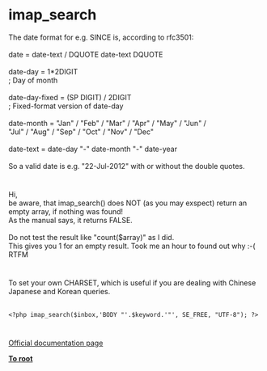 # imap_search



The date format for e.g. SINCE is, according to rfc3501:<br><br>date            = date-text / DQUOTE date-text DQUOTE<br><br>date-day        = 1*2DIGIT<br>                    ; Day of month<br><br>date-day-fixed  = (SP DIGIT) / 2DIGIT<br>                    ; Fixed-format version of date-day<br><br>date-month      = "Jan" / "Feb" / "Mar" / "Apr" / "May" / "Jun" /<br>                  "Jul" / "Aug" / "Sep" / "Oct" / "Nov" / "Dec"<br><br>date-text       = date-day "-" date-month "-" date-year<br><br>So a valid date is e.g. "22-Jul-2012" with or without the double quotes.  

#

Hi, <br>be aware, that imap_search() does NOT (as you may exspect) return an empty array, if nothing was found! <br>As the manual says, it returns FALSE.<br><br>Do not test the result like "count($array)" as I did. <br>This gives you 1 for an empty result. Took me an hour to found out why :-(  RTFM  

#

To set your own CHARSET, which is useful if you are dealing with Chinese Japanese and Korean queries.<br><br>

```
<?php imap_search($inbox,'BODY "'.$keyword.'"', SE_FREE, "UTF-8"); ?>
```
  

#

[Official documentation page](https://www.php.net/manual/en/function.imap-search.php)

**[To root](/README.md)**